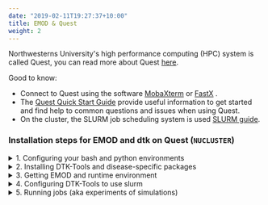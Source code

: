 ```yaml
---
date: "2019-02-11T19:27:37+10:00"
title: EMOD & Quest
weight: 2
---
```


<!--more-->

Northwesterns University's high performance computing (HPC) system is called Quest, you can read more about Quest [here](https://www.it.northwestern.edu/research/user-services/quest/overview.html).

Good to know:
- Connect to Quest using the software [MobaXterm](https://mobaxterm.mobatek.net/) or [FastX](https://www.starnet.com/fastx/) .
- The  [Quest Quick Start Guide](https://kb.northwestern.edu/page.php?id=70706) provide useful information to get started and find help to common questions and issues when using Quest.
- On the cluster, the SLURM job scheduling system is used [SLURM guide](https://slurm.schedmd.com/faq.html).


### Installation steps for EMOD and dtk on Quest (`NUCLUSTER`)

<details><summary>1. Configuring your bash and python environments</summary>
<p>
  
  You will need access to `python 3.6` (and virtualenv), `git`, and `singularity`.
These are available in via the module command.

For convenience, it is recommended to modify your `.bashrc` file to always load your modules when you open a new bash shell (e.g. connect via PuTTY). Please set your .bashrc file to contain at a minimum the following with your favorite file editor:
Edit file: `~/.bashrc`
Paste in (the final file should contain exactly this):

` .bashrc`

Source global definitions

    if [ -f /etc/bashrc]; then
            . /etc/bashrc
    fi

Uncomment the following line if you don't like systemctl's auto-paging feature:
`export SYSTEMD_PAGER=`

User specific aliases and functions

    module load singularity/latest
    module load git/2.8.2
    module load python/anaconda3.6
    
    export LD_LIBRARY_PATH=$LD_LIBRARY_PATH:$HOME/lib
    
    source ~/environments/dtk-tools-p36/bin/activate


Now run:

    source ~/.bashrc
    rsync /software/anaconda3.6/pkgs/python-3.6.6-h5001a0f_3/lib/libpython3.6m.so.1.0 ~/lib/

You now have `python 3.6` and `git` ready for use. 
You may notice an error about `~/environments/dtk-tools-p36/bin/activate` not existing. 
This is fine and expected; we will be setting it up next.

You will need to create a virtual python environment for the purpose of holding all the python packages DTK-Tools depends on.
To do this, we will need to install the python virtualenv package, use it, and activate our new environment (which will be nearly blank to start).

Run (one at a time):

    pip install --user virtualenv
    ~/.local/bin/virtualenv ~/environments/dtk-tools-p36
    source ~/environments/dtk-tools-p36/bin/activate
    
All of your python work (e.g. installing packages, sourcing packages) will use the environment `dtk-tools-p36`  because of the final source command above. Because your `~/.bashrc` file is activating your virtual environment, it will be active every time you log in from now on (if wanted, otherwise disable)
  
</p>
</details>

<details><summary>2. Installing DTK-Tools and disease-specific packages</summary>
<p>
DTK-Tools and disease specific packages can be installed via git. Run the following red commands, one after another in your terminal to install DTK-Tools:
    
    cd ~
    git clone https://github.com/InstituteforDiseaseModeling/dtk-tools.git dtk-tools-p36
    cd dtk-tools-p36
    python setup_manual.py

You can quickly verify that installation went ok by running (and checking for obvious errors printed to screen):
`dtk -h`

Now install the malaria-specific packages, one command at a time:

    cd ~
    git clone https://github.com/InstituteforDiseaseModeling/dtk-tools-malaria.git
    cd dtk-tools-malaria
    python setup.py develop
    cd ~
    git clone https://github.com/InstituteforDiseaseModeling/malaria-toolbox.git
    cd malaria-toolbox
    python setup.py develop
  
</p>
</details>  

<details><summary>3. Getting EMOD and runtime environment</summary>
<p>
- EMOD executable (`Eradication`) file for unix is shared via Box [here](https://northwestern.box.com/s/tgzx4celqvpz2x5p2casfp3h6dwx4wn6).



Edit `exe_path` in `simtools.ini` (see step 4 for more details on the `simtools.ini`)
Path to the model executable

    exe_path = /projects/p30781/bin/Eradication

Or if preferring a copy in home dir
Run in terminal

    cd ~ 
    mkdir bin
    cp  /projects/p30781/bin/Eradication   /home/<username>/bin/Eradication

Edit `exe_path` in `simtools.ini` (see step 4 for more details on the `simtools.ini`)
Path to the model executable

    exe_path = /projects/<username>/bin/Eradication

  
</p>
</details>  

<details><summary>4. Configuring DTK-Tools to use slurm</summary>
<p>
  
DTK-Tools makes use of a separate `simtools.ini` block type called `NUCLUSTER` in order to work with slurm in linux. The typical configurations in a CLUSTER-type block are a mix of traditional DTK-Tools configurations identifying important files and slurm-specific options. These slurm options are passed into the run script that will be submitted with the sbatch command. A simtools.ini file should go in the directory you plan to use as your working directory (where you will run commands from). It is highly suggested to use full paths in simtools.ini to avoid some pathing bugs in DTK-Tools (sigh). Here is an example for user jlg1657 on Quest. 

    [NUCLUSTER]
    type = CLUSTER
    # Path where the experiment/simulation outputs will be stored
    sim_root = /home/jlg1657/experiments
    
    # Path for the model to find the input files
    input_root = /home/jlg1657/dtk-tools-malaria/examples/simple_1node_drug_interventions/inputs
    
    # Path where a 'reporter_plugins' folder containing the needed DLLs
    base_collection_id =
    
    # Path to the model executable
    exe_path = /home/jlg1657/bin/Eradication
    
    # singularity command to load the execution environment and run the executable
    singularity_command = singularity exec -B {working_directory}:/data -B {exe_root}:/exec --pwd /data/$current_folder ~/images/centos_dtk-build.sif /exec/{exe_name}
    
    # Directory containing dtk_post_process.py, if needed
    python_path =
    
    # Resources request
    nodes = 1
    cpu_per_task = 1
    memory_per_cpu = 8192 # MB of memory
    
    # Which email to send the notifications to
    notification_email = jgerardin@northwestern.edu
    
    # Partition to use
    #partition = short
    partition = b1139


Limit time on this job hrs:min:sec

    time_limit = 04:00:00

Must be set at NU. Jobs will run with the specified account in slurm

    account = p30781

  
</p>
</details>  

<details><summary>5. Running jobs (aka experiments of simulations)</summary>
<p>
  
  
From this point, you should already have a working EMOD runtime image and binary, DTK-Tools installed and working, and an appropriate simtools.ini file (and block) for your slurm cluster. This section assumes as much and follows an example using the included simple_1node_drug_interventions in the dtk-tools-malaria python package.
Run:

    cd ~/dtk-tools-malaria/examples/simple_1node_drug_interventions/

- Edit file: `simtools.ini`
- Add the above red NUCLUSTER simtools.ini block to the end of the file. Make sure to change all usernames and emails to match yours.
- Edit file: create_serialized_file.py
- Change the SetupParser.default_block to `NUCLUSTER` 

    python create_serialized_file.py

DTK-Tools will automatically submit and wait for your jobs to complete and your script will resume after their successful completion. You will receive a completion email from slurm reporting the status of your jobs (successful, failed, some of both). If any fail, you will want to check the slurm*.err files in your experiment directory and try again. Nothing needs to be done on success; DTK-Tools via the slurm sacct command will automatically detect the successes and continue (there can be a delay in detection).

This particular script contains no follow-on analysis or processes, so it is done when the cluster jobs are finished.

As for interpreting the slurm emails, the following part of the email title indicates success (cryptic as it is). Anything else denotes at least one failed job.
`Ended, COMPLETED, ExitCode [0-0]`

Next is to run `run_with_interventions.py`:
- Edit file: run_with_interventions.py
- Change the environment variable to ‘NUCLUSTER’
- Change the burnin_id variable to be the experiment id previously generated by python create_serialized_file.py. This will be everything after the triple underscore (___) in the directory name of the experiment. E.g. 2019_12_09_16_14_47_378749 in the prior screenshot.

    python run_with_interventions.py

Again, nothing else needs to be done other than wait for completion.
If you wish to look at the result files, you can find them in the experiment results directory, which was specified in our `simtools.ini` file. 

Simulation output files are located in `<experiment_dir>/<simulation_dir>/output/` . The files used as inputs for running the simulations are in `Assets/`, and all simulation output files for stdout and stderr are redirected to files in the experiment directory. 
You can use these files to help debug any failures.

</p>
</details>  
  


  
  

